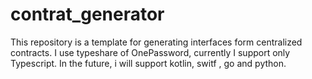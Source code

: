 # contrat_generator

This repository is a template for generating interfaces form centralized contracts. I use typeshare of OnePassword, currently I support only Typescript. In the future, i will support kotlin, switf , go and python.
